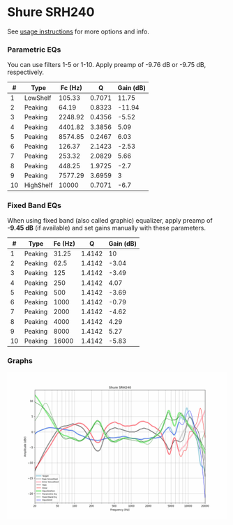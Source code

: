 # Shure SRH240
See [usage instructions](https://github.com/jaakkopasanen/AutoEq#usage) for more options and info.

### Parametric EQs
You can use filters 1-5 or 1-10. Apply preamp of -9.76 dB or -9.75 dB, respectively.

|   # | Type      |   Fc (Hz) |      Q |   Gain (dB) |
|-----|-----------|-----------|--------|-------------|
|   1 | LowShelf  |    105.33 | 0.7071 |       11.75 |
|   2 | Peaking   |     64.19 | 0.8323 |      -11.94 |
|   3 | Peaking   |   2248.92 | 0.4356 |       -5.52 |
|   4 | Peaking   |   4401.82 | 3.3856 |        5.09 |
|   5 | Peaking   |   8574.85 | 0.2467 |        6.03 |
|   6 | Peaking   |    126.37 | 2.1423 |       -2.53 |
|   7 | Peaking   |    253.32 | 2.0829 |        5.66 |
|   8 | Peaking   |    448.25 | 1.9725 |       -2.7  |
|   9 | Peaking   |   7577.29 | 3.6959 |        3    |
|  10 | HighShelf |  10000    | 0.7071 |       -6.7  |

### Fixed Band EQs
When using fixed band (also called graphic) equalizer, apply preamp of **-9.45 dB** (if available) and set gains manually with these parameters.

|   # | Type    |   Fc (Hz) |      Q |   Gain (dB) |
|-----|---------|-----------|--------|-------------|
|   1 | Peaking |     31.25 | 1.4142 |       10    |
|   2 | Peaking |     62.5  | 1.4142 |       -3.04 |
|   3 | Peaking |    125    | 1.4142 |       -3.49 |
|   4 | Peaking |    250    | 1.4142 |        4.07 |
|   5 | Peaking |    500    | 1.4142 |       -3.69 |
|   6 | Peaking |   1000    | 1.4142 |       -0.79 |
|   7 | Peaking |   2000    | 1.4142 |       -4.62 |
|   8 | Peaking |   4000    | 1.4142 |        4.29 |
|   9 | Peaking |   8000    | 1.4142 |        5.27 |
|  10 | Peaking |  16000    | 1.4142 |       -5.83 |

### Graphs
![](./Shure%20SRH240.png)
